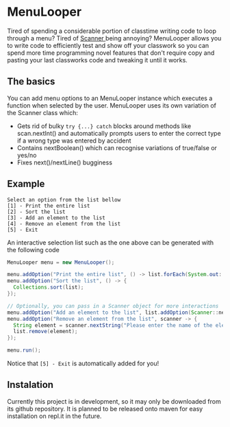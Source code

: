 # MenuLooper
Tired of spending a considerable portion of classtime writing code to loop through a menu? Tired of <a href="https://docs.oracle.com/javase/7/docs/api/java/util/Scanner.html"> Scanner </a> being annoying? MenuLooper allows you to write code to efficiently test and show off your classwork so you can spend more time programming novel features that don't require copy and pasting your last classworks code and tweaking it until it works.

## The basics
You can add menu options to an MenuLooper instance which executes a function when selected by the user. MenuLooper uses its own variation of the Scanner class which:

- Gets rid of bulky `try {...} catch` blocks around methods like scan.nextInt() and automatically prompts users to enter the correct type if a wrong type was entered by accident
- Contains nextBoolean() which can recognise variations of true/false or yes/no
- Fixes next()/nextLine() bugginess
## Example

```
Select an option from the list bellow
[1] - Print the entire list
[2] - Sort the list
[3] - Add an element to the list
[4] - Remove an element from the list
[5] - Exit
```

An interactive selection list such as the one above can be generated with the following code

```java
MenuLooper menu = new MenuLooper();

menu.addOption("Print the entire list", () -> list.forEach(System.out::println));
menu.addOption("Sort the list", () -> {
  Collections.sort(list);
});

// Optionally, you can pass in a Scanner object for more interactions
menu.addOption("Add an element to the list", list.addOption(Scanner::nextLine));
menu.addOption("Remove an element from the list", scanner -> {
  String element = scanner.nextString("Please enter the name of the element to remove");
  list.remove(element);
});

menu.run();
```
Notice that `[5] - Exit` is automatically added for you!

## Instalation
Currently this project is in development, so it may only be downloaded from its github repository. It is planned to be released onto maven for easy installation on repl.it in the future.
